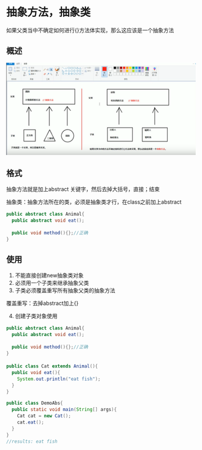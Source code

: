 # 抽象方法，抽象类

如果父类当中不确定如何进行{}方法体实现，那么这应该是一个抽象方法
<!-- more -->


## 概述

![](https://raw.githubusercontent.com/Linon419/Img/master/post-images/1578122009912.png)

## 格式

抽象方法就是加上abstract 关键字，然后去掉大括号，直接；结束

抽象类：抽象方法所在的类，必须是抽象类才行，在class之前加上abstract



```java
public abstract class Animal{
  public abstract void eat();
  
  public void method(){};//正确
}
```

## 使用

1. 不能直接创建new抽象类对象
2. 必须用一个子类来继承抽象父类
3. 子类必须覆盖重写所有抽象父类的抽象方法

覆盖重写：去掉abstract加上{}

4. 创建子类对象使用





```java
public abstract class Animal{
  public abstract void eat();
  
  public void method(){};//正确
}

public class Cat extends Animal(){
  public void eat(){
    System.out.println("eat fish");
  }
}
```



```java
public class DemoAbs{
  public static void main(String[] args){
    Cat cat = new Cat();
    cat.eat();
  }
}
//results: eat fish
```


